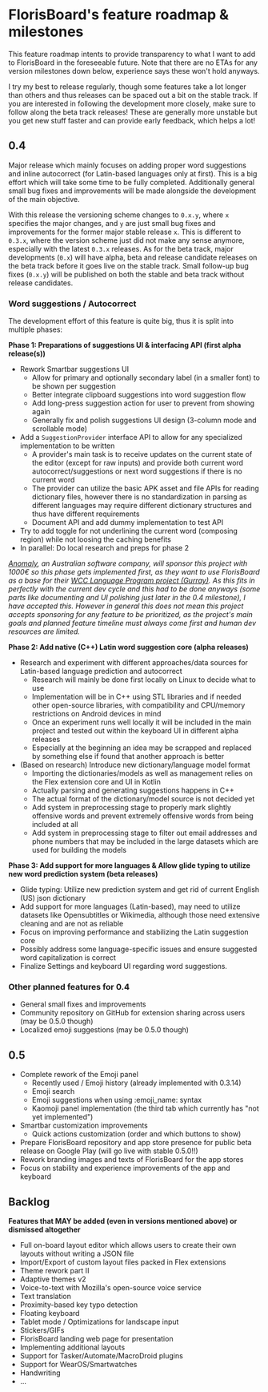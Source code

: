 # FlorisBoard's feature roadmap & milestones

This feature roadmap intents to provide transparency to what I want to add to FlorisBoard in the foreseeable future.
Note that there are no ETAs for any version milestones down below, experience says these won't hold anyways.

I try my best to release regularly, though some features take a lot longer than others and thus releases can be spaced
out a bit on the stable track. If you are interested in following the development more closely, make sure to follow
along the beta track releases! These are generally more unstable but you get new stuff faster and can provide early
feedback, which helps a lot!

## 0.4

Major release which mainly focuses on adding proper word suggestions and inline autocorrect (for Latin-based languages
only at first). This is a big effort which will take some time to be fully completed. Additionally general small bug
fixes and improvements will be made alongside the development of the main objective.

With this release the versioning scheme changes to `0.x.y`, where `x` specifies the major changes, and `y` are just
small bug fixes and improvements for the former major stable release `x`. This is different to `0.3.x`, where the
version scheme just did not make any sense anymore, especially with the latest `0.3.x` releases. As for the beta track,
major developments (`0.x`) will have alpha, beta and release candidate releases on the beta track before it goes live on
the stable track. Small follow-up bug fixes (`0.x.y`) will be published on both the stable and beta track without
release candidates.

### Word suggestions / Autocorrect

The development effort of this feature is quite big, thus it is split into multiple phases:

**Phase 1: Preparations of suggestions UI & interfacing API (first alpha release(s))**

- Rework Smartbar suggestions UI
    - Allow for primary and optionally secondary label (in a smaller font) to be shown per suggestion
    - Better integrate clipboard suggestions into word suggestion flow
    - Add long-press suggestion action for user to prevent from showing again
    - Generally fix and polish suggestions UI design (3-column mode and scrollable mode)
- Add a `SuggestionProvider` interface API to allow for any specialized implementation to be written
    - A provider's main task is to receive updates on the current state of the editor (except for raw inputs) and
      provide both current word autocorrect/suggestions or next word suggestions if there is no current word
    - The provider can utilize the basic APK asset and file APIs for reading dictionary files, however there is no
      standardization in parsing as different languages may require different dictionary structures and thus have
      different requirements
    - Document API and add dummy implementation to test API
- Try to add toggle for not underlining the current word (composing region) while not loosing the caching benefits
- In parallel: Do local research and preps for phase 2

_[Anomaly](https://www.anomaly.ltd/), an Australian software company, will sponsor this project with 1000€ so this phase
gets implemented first, as they want to use FlorisBoard as a base for
their [WCC Language Program project (Gurray)](https://www.anomaly.ltd/portfolio/wcc/gurray/). As this fits in perfectly
with the current dev cycle and this had to be done anyways (some parts like documenting and UI polishing just later in
the 0.4 milestone), I have accepted this. However in general this does not mean this project accepts sponsoring for any
feature to be prioritized, as the project's main goals and planned feature timeline must always come first and human dev
resources are limited._

**Phase 2: Add native (C++) Latin word suggestion core (alpha releases)**

- Research and experiment with different approaches/data sources for Latin-based language prediction and autocorrect
    - Research will mainly be done first locally on Linux to decide what to use
    - Implementation will be in C++ using STL libraries and if needed other open-source libraries, with compatibility
      and CPU/memory restrictions on Android devices in mind
    - Once an experiment runs well locally it will be included in the main project and tested out within the keyboard UI
      in different alpha releases
    - Especially at the beginning an idea may be scrapped and replaced by something else if found that another approach
      is better
- (Based on research) Introduce new dictionary/language model format
    - Importing the dictionaries/models as well as management relies on the Flex extension core and UI in Kotlin
    - Actually parsing and generating suggestions happens in C++
    - The actual format of the dictionary/model source is not decided yet
    - Add system in preprocessing stage to properly mark slightly offensive words and prevent extremely offensive words
      from being included at all
    - Add system in preprocessing stage to filter out email addresses and phone numbers that may be included in the
      large datasets which are used for building the models

**Phase 3: Add support for more languages & Allow glide typing to utilize new word prediction system (beta releases)**

- Glide typing: Utilize new prediction system and get rid of current English (US) json dictionary
- Add support for more languages (Latin-based), may need to utilize datasets like Opensubtitles or Wikimedia, although
  those need extensive cleaning and are not as reliable
- Focus on improving performance and stabilizing the Latin suggestion core
- Possibly address some language-specific issues and ensure suggested word capitalization is correct
- Finalize Settings and keyboard UI regarding word suggestions.

### Other planned features for 0.4

- General small fixes and improvements
- Community repository on GitHub for extension sharing across users (may be 0.5.0 though)
- Localized emoji suggestions (may be 0.5.0 though)

## 0.5

- Complete rework of the Emoji panel
    - Recently used / Emoji history (already implemented with 0.3.14)
    - Emoji search
    - Emoji suggestions when using :emoji_name: syntax
    - Kaomoji panel implementation (the third tab which currently has "not yet implemented")
- Smartbar customization improvements
    - Quick actions customization (order and which buttons to show)
- Prepare FlorisBoard repository and app store presence for public beta release on Google Play (will go live with stable
  0.5.0!!)
- Rework branding images and texts of FlorisBoard for the app stores
- Focus on stability and experience improvements of the app and keyboard

## Backlog

**Features that MAY be added (even in versions mentioned above) or dismissed altogether**

- Full on-board layout editor which allows users to create their own layouts without writing a JSON file
- Import/Export of custom layout files packed in Flex extensions
- Theme rework part II
- Adaptive themes v2
- Voice-to-text with Mozilla's open-source voice service
- Text translation
- Proximity-based key typo detection
- Floating keyboard
- Tablet mode / Optimizations for landscape input
- Stickers/GIFs
- FlorisBoard landing web page for presentation
- Implementing additional layouts
- Support for Tasker/Automate/MacroDroid plugins
- Support for WearOS/Smartwatches
- Handwriting
- ...
